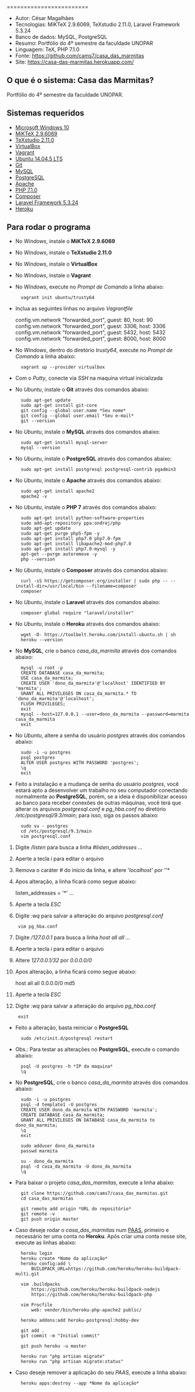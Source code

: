 ========================
* Autor: César Magalhães
* Tecnologias: MiKTeX 2.9.6069, TeXstudio 2.11.0, Laravel Framework 5.3.24
* Banco de dados: MySQL, PostgreSQL
* Resumo: Portfólio do 4º semestre da faculdade UNOPAR
* Linguagem: TeX, PHP 7.1.0
* Fonte: <https://github.com/cams7/casa_das_marmitas>
* Site: <https://casa-das-marmitas.herokuapp.com/>

O que é o sistema: Casa das Marmitas?
-------------------
Portfólio do 4º semestre da faculdade UNOPAR.

Sistemas requeridos
-------------------
* [Microsoft Windows 10](https://www.microsoft.com/pt-br/software-download/windows10)
* [MiKTeX 2.9.6069](http://miktex.org/)
* [TeXstudio 2.11.0](http://www.texstudio.org/)
* [VirtualBox](https://www.virtualbox.org/)
* [Vagrant](https://www.vagrantup.com/)
* [Ubuntu 14.04.5 LTS](http://releases.ubuntu.com/14.04/)
* [Git](https://git-scm.com/downloads)
* [MySQL](https://www.mysql.com/)
* [PostgreSQL](http://www.postgresql.org/download/)
* [Apache](https://www.apache.org/)
* [PHP 7.1.0](https://secure.php.net/)
* [Composer](https://getcomposer.org/)
* [Laravel Framework 5.3.24](https://laravel.com/)
* [Heroku](https://www.heroku.com/)

Para rodar o programa
-------------------
* No *Windows*, instale o **MiKTeX 2.9.6069**
* No *Windows*, instale o **TeXstudio 2.11.0**
* No *Windows*, instale o **VirtualBox**
* No *Windows*, instale o **Vagrant** 
* No *Windows*, execute no *Prompt de Comando* a linha abaixo:
	
		vagrant init ubuntu/trusty64

* Inclua as seguintes linhas no arquivo *Vagrantfile*

	config.vm.network "forwarded_port", guest: 80, host: 90
  	config.vm.network "forwarded_port", guest: 3306, host: 3306
	config.vm.network "forwarded_port", guest: 5432, host: 5432
  	config.vm.network "forwarded_port", guest: 8000, host: 8000

* No *Windows*, dentro do diretório *trusty64*, execute no *Prompt de Comando* a linha abaixo:

		vagrant up --provider virtualbox

* Com o *Putty*, conecte via *SSH* na maquina virtual inicializada
* No *Ubuntu*, instale o **Git** através dos comandos abaixo:

		sudo apt-get update
		sudo apt-get install git-core
		git config --global user.name *Seu nome*
		git config --global user.email *Seu e-mail*
		git --version

* No *Ubuntu*, instale o **MySQL** através dos comandos abaixo:
	
		sudo apt-get install mysql-server
    	mysql --version

* No *Ubuntu*, instale o **PostgreSQL** através dos comandos abaixo:
	
		sudo apt-get install postgresql postgresql-contrib pgadmin3

* No *Ubuntu*, instale o **Apache** através dos comandos abaixo:
	
		sudo apt-get install apache2
		apache2 -v

* No *Ubuntu*, instale o **PHP 7** através dos comandos abaixo:
	
		sudo apt-get install python-software-properties
		sudo add-apt-repository ppa:ondrej/php
		sudo apt-get update
		sudo apt-get purge php5-fpm -y
		sudo apt-get install php7.0 php7.0-fpm
		sudo apt-get install libapache2-mod-php7.0
		sudo apt-get install php7.0-mysql -y
		apt-get --purge autoremove -y
		php --version

* No *Ubuntu*, instale o **Composer** através dos comandos abaixo:

		curl -sS https://getcomposer.org/installer | sudo php -- --install-dir=/usr/local/bin --filename=composer
		composer

* No *Ubuntu*, instale o **Laravel** através dos comandos abaixo:
		
		composer global require "laravel/installer"

* No *Ubuntu*, instale o **Heroku** através dos comandos abaixo:

		wget -O- https://toolbelt.heroku.com/install-ubuntu.sh | sh
		heroku --version

* No **MySQL**, crie o banco *casa_da_marmita* através dos comandos abaixo:
		
		mysql -u root -p
		CREATE DATABASE casa_da_marmita;
		USE casa_da_marmita;
		CREATE USER 'dono_da_marmita'@'localhost' IDENTIFIED BY 'marmita';
		GRANT ALL PRIVILEGES ON casa_da_marmita.* TO 'dono_da_marmita'@'localhost';
		FLUSH PRIVILEGES;		
		exit		
		mysql --host=127.0.0.1 --user=dono_da_marmita --password=marmita casa_da_marmita
		exit
		
* No *Ubuntu*, altere a senha do usuário *postgres* através dos comandos abaixo:
		
		sudo -i -u postgres
		psql postgres
		ALTER USER postgres WITH PASSWORD 'postgres';
		\q
		exit
		
* Feito a instalação e a mudança de senha do usuário *postgres*, você estará apto a desenvolver um trabalho no seu computador conectando normalmente ao **PostgreSQL**, porém, se a ideia é disponibilizar acesso ao banco para receber conexões de outras máquinas, você terá que alterar os arquivos *postgresql.conf* e *pg_hba.conf* no diretório */etc/postgresql/9.3/main*; para isso, siga os passos abaixo:

		sudo su - postgres
		cd /etc/postgresql/9.3/main
		vim postgresql.conf
		
1. Digite */listen* para busca a linha *#listen_addresses ...*
2. Aperte a tecla *i* para editar o arquivo
3. Remova o caráter *#* do inicio da linha, e altere *'localhost'* por *'*'*
4. Apos alteração, a linha ficará como segue abaixo:

	listen_addresses = '*' ...

5. Aperte a tecla *ESC*
6. Digite *:wq* para salvar a alteração do arquivo *postgresql.conf*

		vim pg_hba.conf
		
1. Digite */127.0.0.1* para busca a linha *host all all ...*
2. Aperte a tecla *i* para editar o arquivo
3. Altere *127.0.0.1/32* por *0.0.0.0/0*
4. Apos alteração, a linha ficará como segue abaixo:
	
	host all all 0.0.0.0/0 md5
	
5. Aperte a tecla *ESC*
6. Digite *:wq* para salvar a alteração do arquivo *pg_hba.conf*

		exit
		
* Feito a alteração, basta reiniciar o **PostgreSQL**

		sudo /etc/init.d/postgresql restart
		
* Obs.: Para testar as alterações no **PostgreSQL**, execute o comando abaixo:
		
		psql -U postgres -h *IP da maquina*
		\q
		
* No **PostgreSQL**, crie o banco *casa_da_marmita* através dos comandos abaixo:

		sudo -i -u postgres
		psql -d template1 -U postgres
		CREATE USER dono_da_marmita WITH PASSWORD 'marmita';
		CREATE DATABASE casa_da_marmita;
		GRANT ALL PRIVILEGES ON DATABASE casa_da_marmita to dono_da_marmita;
		\q
		exit
		
		sudo adduser dono_da_marmita
		passwd marmita
		
		su - dono_da_marmita
		psql -d casa_da_marmita -U dono_da_marmita
		\q

* Para baixar o projeto *casa_das_marmitas*, execute a linha abaixo:

		git clone https://github.com/cams7/casa_das_marmitas.git
		cd casa_das_marmitas

		git remote add origin *URL do repositório*
		git remote -v
		git push origin master
	
* Caso deseje rodar o *casa_das_marmitas* num [PAAS](https://pt.wikipedia.org/wiki/Plataforma_como_serviço), primeiro e necessário ter uma conta no **Heroku**. Após criar uma conta nesse site, execute as linhas abaixo:				
		
		heroku login
		heroku create *Nome da aplicação*
		heroku config:add \
			BUILDPACK_URL=https://github.com/heroku/heroku-buildpack-multi.git

		vim .buildpacks
			https://github.com/heroku/heroku-buildpack-nodejs
			https://github.com/heroku/heroku-buildpack-php
		
		vim Procfile
			web: vendor/bin/heroku-php-apache2 public/
				
		heroku addons:add heroku-postgresql:hobby-dev
		
		git add .
		git commit -m "Initial commit"
		
		git push heroku -u master
		
		heroku run "php artisan migrate"
		heroku run "php artisan migrate:status"

* Caso deseje remover a aplicação do seu *PAAS*, execute a linha abaixo:
		
		heroku apps:destroy --app *Nome da aplicação*